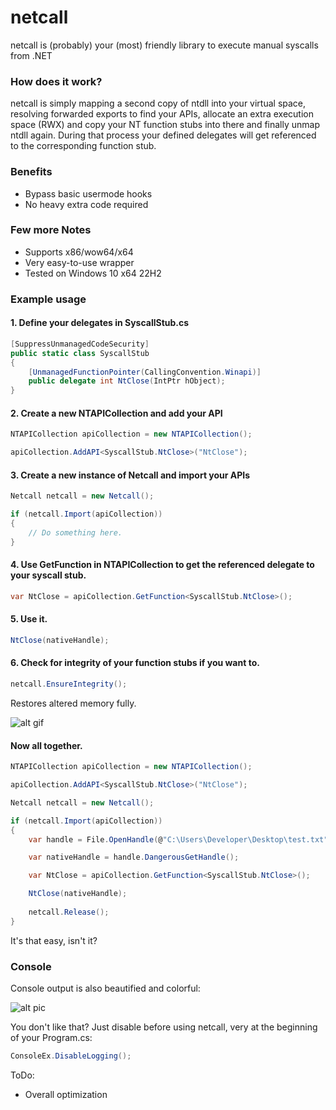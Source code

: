 # netcall

netcall is (probably) your (most) friendly library to execute manual syscalls from .NET

### How does it work? 
netcall is simply mapping a second copy of ntdll into your virtual space, resolving forwarded exports to find your APIs, allocate an extra execution space (RWX) and copy your NT function stubs into there and finally unmap ntdll again. During that process your defined delegates will get referenced to the corresponding function stub. 

### Benefits
* Bypass basic usermode hooks
* No heavy extra code required

### Few more Notes
* Supports x86/wow64/x64
* Very easy-to-use wrapper
* Tested on Windows 10 x64 22H2

### Example usage

#### 1. Define your delegates in SyscallStub.cs
```c#
[SuppressUnmanagedCodeSecurity]
public static class SyscallStub
{
    [UnmanagedFunctionPointer(CallingConvention.Winapi)]
    public delegate int NtClose(IntPtr hObject);
}
```

####  2. Create a new NTAPICollection and add your API
```c#
NTAPICollection apiCollection = new NTAPICollection();

apiCollection.AddAPI<SyscallStub.NtClose>("NtClose");
```

#### 3. Create a new instance of Netcall and import your APIs
```c#
Netcall netcall = new Netcall();

if (netcall.Import(apiCollection))
{
    // Do something here.
}
```

#### 4. Use GetFunction in NTAPICollection to get the referenced delegate to your syscall stub.
```c#
var NtClose = apiCollection.GetFunction<SyscallStub.NtClose>();
```

#### 5. Use it.
```c#
NtClose(nativeHandle);
```
#### 6. Check for integrity of your function stubs if you want to.
```c#
netcall.EnsureIntegrity();
```
Restores altered memory fully. 

![alt gif](https://i.gyazo.com/6626369b1bb11486ae70626d0fcd3c2a.gif)

#### Now all together.
```c#            
NTAPICollection apiCollection = new NTAPICollection();

apiCollection.AddAPI<SyscallStub.NtClose>("NtClose");

Netcall netcall = new Netcall();

if (netcall.Import(apiCollection))
{
    var handle = File.OpenHandle(@"C:\Users\Developer\Desktop\test.txt", FileMode.Open, FileAccess.Read, FileShare.Read);

    var nativeHandle = handle.DangerousGetHandle();

    var NtClose = apiCollection.GetFunction<SyscallStub.NtClose>();

    NtClose(nativeHandle);
    
    netcall.Release();
}
```

It's that easy, isn't it?

### Console
Console output is also beautified and colorful:

![alt pic](https://i.gyazo.com/c8f9347e52549f1797437f53d40be902.png)

You don't like that? Just disable before using netcall, very at the beginning of your Program.cs:
```c#
ConsoleEx.DisableLogging();
```


ToDo: 
* Overall optimization
